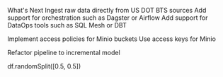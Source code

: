 


What's Next
Ingest raw data directly from US DOT BTS sources
Add support for orchestration such as Dagster or Airflow
Add support for DataOps tools such as SQL Mesh or DBT


Implement access policies for Minio buckets
Use access keys for Minio

Refactor pipeline to incremental model


df.randomSplit([0.5, 0.5])